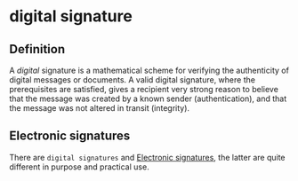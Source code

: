 # digital signature
## Definition

A _digital_ signature is a mathematical scheme for verifying the authenticity of digital messages or documents. A valid digital signature, where the prerequisites are satisfied, gives a recipient very strong reason to believe that the message was created by a known sender (authentication), and that the message was not altered in transit (integrity).

## Electronic signatures

There are `digital signatures` and [Electronic signatures](electronic-signature), the latter are quite different in purpose and practical use.
